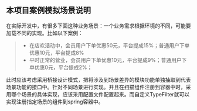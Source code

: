 ## 本项目案例模拟场景说明

在实际开发中，有很多下面这种业务场景：一个业务需求根据环境的不同，可能要加载不同的实现。比如以下案例：

> - 在店欢活动中，会员用户下单优惠50元，平台提成15%；普通用户下单优惠10元，平台提成8%
> - 平时正常的营业，会员用户下单优惠10元，平台提成9%；普通用户下单优惠0元，平台提成2%；

此时应该考虑采用桥接设计模式，把将涉及到场景差异的模块功能单独抽取到代表场景功能的接口中。针对不同场景进行实现。并且在扫描组件注册到容器中时，采用哪个场景的具体实现，应该采用配置文件配置起来。而自定义TypeFilter就可以实现注册指定场景的组件到spring容器中。
